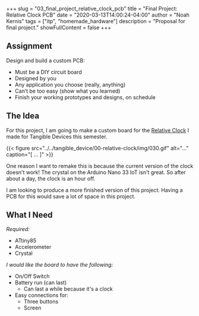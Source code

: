 +++
slug = "03_final_project_relative_clock_pcb"
title = "Final Project: Relative Clock PCB"
date = "2020-03-13T14:00:24-04:00"
author = "Noah Kernis"
tags = ["itp", "homemade_hardware"]
description = "Proposal for final project."
showFullContent = false
+++

## Assignment

Design and build a custom PCB:

- Must be a DIY circuit board
- Designed by you
- Any application you choose (really, anything)
- Can’t be too easy (show what you learned)
- Finish your working prototypes and designs, on schedule

## The Idea

For this project, I am going to make a custom board for the [Relative Clock](https://blog.noahkernis.com/posts/itp/spring_2020/tangible_device/00-relative-clock/) I made for Tangible Devices this semester. 

{{< figure src="../../tangible_device/00-relative-clock/img/030.gif" alt="..." caption="[ ... ]" >}}

One reason I want to remake this is because the current version of the clock doesn't work! The crystal on the Arduino Nano 33 IoT isn't great. So after about a day, the clock is an hour off. 

I am looking to produce a more finished version of this project. Having a PCB for this would save a lot of space in this project.


## What I Need

*Required:*

- ATtiny85
- Accelerometer
- Crystal

*I would like the board to have the following:*

- On/Off Switch
- Battery run (can last)
	- Can last a while because it's a clock
- Easy connections for:
	- Three buttons
	- Screen
